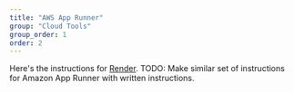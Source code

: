 ```yaml
---
title: "AWS App Runner"
group: "Cloud Tools"
group_order: 1
order: 2
---
```


Here's the instructions for <a href="https://drive.google.com/file/d/1O2Xm3y9DcGhZH22CooAYhxWXcpW12OPA/view?usp=sharing" target="_blank">Render</a>. TODO: Make similar set of instructions for Amazon App Runner with written instructions.